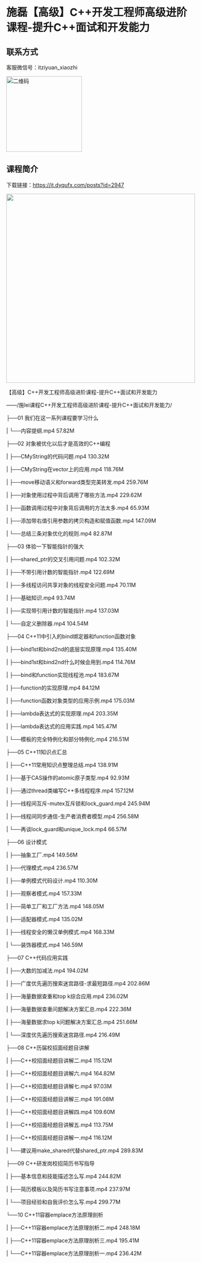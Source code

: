 # 施磊【高级】C++开发工程师高级进阶课程-提升C++面试和开发能力

## 联系方式

客服微信号：itziyuan_xiaozhi

<img src="https://ziyuanyun.oss-cn-guangzhou.aliyuncs.com/common/20240614073449/666b82192834a.jpg" width="200" height="200" alt="二维码">

## 课程简介

下载链接：https://it.dyqufx.com/posts?id=2947

<img src="https://ziyuanyun.oss-cn-guangzhou.aliyuncs.com/yun/20240515184449/66449221851e6.jpg" width="500" alt="">

  【高级】C++开发工程师高级进阶课程-提升C++面试和开发能力



 ——/施lei课程C++开发工程师高级进阶课程-提升C++面试和开发能力/

 ├──01 我们在这一系列课程要学习什么

 | └──内容提纲.mp4 57.82M

 ├──02 对象被优化以后才是高效的C++编程

 | ├──CMyString的代码问题.mp4 130.32M

 | ├──CMyString在vector上的应用.mp4 118.76M

 | ├──move移动语义和forward类型完美转发.mp4 259.76M

 | ├──对象使用过程中背后调用了哪些方法.mp4 229.62M

 | ├──函数调用过程中对象背后调用的方法太多.mp4 65.93M

 | ├──添加带右值引用参数的拷贝构造和赋值函数.mp4 147.09M

 | └──总结三条对象优化的规则.mp4 82.87M

 ├──03 体验一下智能指针的强大

 | ├──shared_ptr的交叉引用问题.mp4 102.32M

 | ├──不带引用计数的智能指针.mp4 122.69M

 | ├──多线程访问共享对象的线程安全问题.mp4 70.11M

 | ├──基础知识.mp4 93.74M

 | ├──实现带引用计数的智能指针.mp4 137.03M

 | └──自定义删除器.mp4 104.54M

 ├──04 C++11中引入的bind绑定器和function函数对象

 | ├──bind1st和bind2nd的底层实现原理.mp4 135.40M

 | ├──bind1st和bind2nd什么时候会用到.mp4 114.76M

 | ├──bind和function实现线程池.mp4 183.67M

 | ├──function的实现原理.mp4 84.12M

 | ├──function函数对象类型的应用示例.mp4 175.03M

 | ├──lambda表达式的实现原理.mp4 203.35M

 | ├──lambda表达式的应用实践.mp4 145.47M

 | └──模板的完全特例化和部分特例化.mp4 216.51M

 ├──05 C++11知识点汇总

 | ├──C++11常用知识点整理总结.mp4 138.91M

 | ├──基于CAS操作的atomic原子类型.mp4 92.93M

 | ├──通过thread类编写C++多线程程序.mp4 157.12M

 | ├──线程间互斥-mutex互斥锁和lock_guard.mp4 245.94M

 | ├──线程间同步通信-生产者消费者模型.mp4 256.58M

 | └──再谈lock_guard和unique_lock.mp4 66.57M

 ├──06 设计模式

 | ├──抽象工厂.mp4 149.56M

 | ├──代理模式.mp4 236.57M

 | ├──单例模式代码设计.mp4 110.30M

 | ├──观察者模式.mp4 157.33M

 | ├──简单工厂和工厂方法.mp4 148.05M

 | ├──适配器模式.mp4 135.02M

 | ├──线程安全的懒汉单例模式.mp4 168.33M

 | └──装饰器模式.mp4 146.59M

 ├──07 C++代码应用实践

 | ├──大数的加减法.mp4 194.02M

 | ├──广度优先遍历搜索迷宫路径-求最短路径.mp4 202.86M

 | ├──海量数据查重和top k综合应用.mp4 236.02M

 | ├──海量数据查重问题解决方案汇总.mp4 222.36M

 | ├──海量数据求top k问题解决方案汇总.mp4 251.66M

 | └──深度优先遍历搜索迷宫路径.mp4 216.49M

 ├──08 C++历届校招面经题目讲解

 | ├──C++校招面经题目讲解二.mp4 115.12M

 | ├──C++校招面经题目讲解六.mp4 164.82M

 | ├──C++校招面经题目讲解七.mp4 97.03M

 | ├──C++校招面经题目讲解三.mp4 191.08M

 | ├──C++校招面经题目讲解四.mp4 109.60M

 | ├──C++校招面经题目讲解五.mp4 113.75M

 | ├──C++校招面经题目讲解一.mp4 116.12M

 | └──建议用make_shared代替shared_ptr.mp4 289.83M

 ├──09 C++研发岗校招简历书写指导

 | ├──基本信息和技能描述怎么写.mp4 244.82M

 | ├──简历模板以及简历书写注意事项.mp4 237.97M

 | └──项目经验和自我评价怎么写.mp4 299.77M

 └──10 C++11容器emplace方法原理剖析

 | ├──C++11容器emplace方法原理剖析二.mp4 248.18M

 | ├──C++11容器emplace方法原理剖析三.mp4 195.41M

 | └──C++11容器emplace方法原理剖析一.mp4 236.42M

  